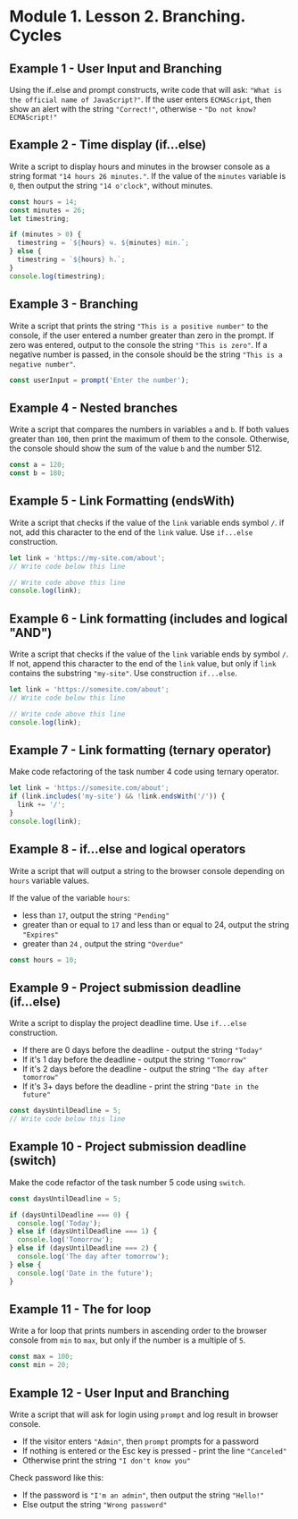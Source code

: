 # Module 1. Lesson 2. Branching. Cycles

## Example 1 - User Input and Branching

Using the if..else and prompt constructs, write code that will ask:
`"What is the official name of JavaScript?"`. If the user enters
`ECMAScript`, then show an alert with the string `"Correct!"`, otherwise -
`"Do not know? ECMAScript!"`

## Example 2 - Time display (if...else)

Write a script to display hours and minutes in the browser console as a string
format `"14 hours 26 minutes."`. If the value of the `minutes` variable is `0`, then
output the string `"14 o'clock"`, without minutes.

```js
const hours = 14;
const minutes = 26;
let timestring;

if (minutes > 0) {
  timestring = `${hours} ч. ${minutes} min.`;
} else {
  timestring = `${hours} h.`;
}
console.log(timestring);
```

## Example 3 - Branching

Write a script that prints the string `"This is a positive number"` to the console,
if the user entered a number greater than zero in the prompt. If zero was entered, output
to the console the string `"This is zero"`. If a negative number is passed, in the console
should be the string `"This is a negative number"`.

```js
const userInput = prompt('Enter the number');
```

## Example 4 - Nested branches

Write a script that compares the numbers in variables `a` and `b`. If both
values greater than `100`, then print the maximum of them to the console. Otherwise,
the console should show the sum of the value `b` and the number 512.

```js
const a = 120;
const b = 180;
```

## Example 5 - Link Formatting (endsWith)

Write a script that checks if the value of the `link` variable ends
symbol `/`. if not, add this character to the end of the `link` value. Use
`if...else` construction.

```js
let link = 'https://my-site.com/about';
// Write code below this line

// Write code above this line
console.log(link);
```

## Example 6 - Link formatting (includes and logical "AND")

Write a script that checks if the value of the `link` variable ends by
symbol `/`. If not, append this character to the end of the `link` value, but only
if `link` contains the substring `"my-site"`. Use construction
`if...else`.

```js
let link = 'https://somesite.com/about';
// Write code below this line

// Write code above this line
console.log(link);
```

## Example 7 - Link formatting (ternary operator)

Make code  refactoring of the  task number 4 code using ternary operator.

```js
let link = 'https://somesite.com/about';
if (link.includes('my-site') && !link.endsWith('/')) {
  link += '/';
}
console.log(link);
```

## Example 8 - if...else and logical operators 

Write a script that will output a string to the browser console depending on
`hours` variable values.

If the value of the variable `hours`:

- less than `17`, output the string `"Pending"`
- greater than or equal to `17` and less than or equal to 24, output the string `"Expires"`
- greater than `24` , output the string `"Overdue"`

```js
const hours = 10;
```

## Example 9 - Project submission deadline (if...else)

Write a script to display the project deadline time. Use
`if...else` construction.

- If there are 0 days before the deadline - output the string `"Today"`
- If it's 1 day before the deadline - output the string `"Tomorrow"`
- If it's 2 days before the deadline - output the string `"The day after tomorrow"`
- If it's 3+ days before the deadline - print the string `"Date in the future"`

```js
const daysUntilDeadline = 5;
// Write code below this line
```

## Example 10 - Project submission deadline (switch)

Make the code refactor of the task number 5 code using `switch`.

```js
const daysUntilDeadline = 5;

if (daysUntilDeadline === 0) {
  console.log('Today');
} else if (daysUntilDeadline === 1) {
  console.log('Tomorrow');
} else if (daysUntilDeadline === 2) {
  console.log('The day after tomorrow');
} else {
  console.log('Date in the future');
}
```

## Example 11 - The for loop 

Write a for loop that prints numbers in ascending order to the browser console from `min` 
to `max`, but only if the number is a multiple of `5`.

```js
const max = 100;
const min = 20;
```

## Example 12 - User Input and Branching 

Write a script that will ask for login using `prompt` and log
result in browser console.

- If the visitor enters `"Admin"`, then `prompt` prompts for a password
- If nothing is entered or the Esc key is pressed - print the line `"Canceled"`
- Otherwise print the string `"I don't know you"`

Check password like this:

- If the password is `"I'm an admin"`, then output the string `"Hello!"`
- Else output the string `"Wrong password"`
